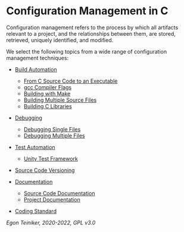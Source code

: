 # Configuration Management in C

Configuration management refers to the process by which all artifacts relevant to a project, and the relationships between them, are stored, retrieved, uniquely identified, and modified.

We select the following topics from a wide range of configuration management techniques:

* [Build Automation](building)
   * [From C Source Code to an Executable](building/c-build-steps)
   * [gcc Compiler Flags](building/compiler-flags/README.md)
   * [Building with Make](building/struct-vector/)
   * [Building Multiple Source Files](building/struct-vector-modular/)
   * [Building C Libraries](building/struct-vector-lib/)

* [Debugging](debugging)
   - [Debugging Single Files](debugging/single-files/)
   - [Debugging Multiple Files](debugging/multiple-files/)
 
* [Test Automation](testing)
   - [Unity Test Framework](testing/unit-tests/) 

* [Source Code Versioning](versioning) 

* [Documentation](documentation)
   - [Source Code Documentation](documentation/doxygen)
   - [Project Documentation](documentation/markdown)

* [Coding Standard](coding-standard)

*Egon Teiniker, 2020-2022, GPL v3.0*         
